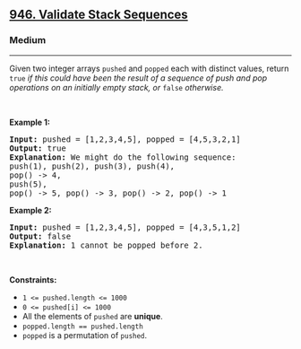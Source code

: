<h2><a href="https://leetcode.com/problems/validate-stack-sequences/">946. Validate Stack Sequences</a></h2><h3>Medium</h3><hr><div style="user-select: auto;"><p style="user-select: auto;">Given two integer arrays <code style="user-select: auto;">pushed</code> and <code style="user-select: auto;">popped</code> each with distinct values, return <code style="user-select: auto;">true</code><em style="user-select: auto;"> if this could have been the result of a sequence of push and pop operations on an initially empty stack, or </em><code style="user-select: auto;">false</code><em style="user-select: auto;"> otherwise.</em></p>

<p style="user-select: auto;">&nbsp;</p>
<p style="user-select: auto;"><strong style="user-select: auto;">Example 1:</strong></p>

<pre style="user-select: auto;"><strong style="user-select: auto;">Input:</strong> pushed = [1,2,3,4,5], popped = [4,5,3,2,1]
<strong style="user-select: auto;">Output:</strong> true
<strong style="user-select: auto;">Explanation:</strong> We might do the following sequence:
push(1), push(2), push(3), push(4),
pop() -&gt; 4,
push(5),
pop() -&gt; 5, pop() -&gt; 3, pop() -&gt; 2, pop() -&gt; 1
</pre>

<p style="user-select: auto;"><strong style="user-select: auto;">Example 2:</strong></p>

<pre style="user-select: auto;"><strong style="user-select: auto;">Input:</strong> pushed = [1,2,3,4,5], popped = [4,3,5,1,2]
<strong style="user-select: auto;">Output:</strong> false
<strong style="user-select: auto;">Explanation:</strong> 1 cannot be popped before 2.
</pre>

<p style="user-select: auto;">&nbsp;</p>
<p style="user-select: auto;"><strong style="user-select: auto;">Constraints:</strong></p>

<ul style="user-select: auto;">
	<li style="user-select: auto;"><code style="user-select: auto;">1 &lt;= pushed.length &lt;= 1000</code></li>
	<li style="user-select: auto;"><code style="user-select: auto;">0 &lt;= pushed[i] &lt;= 1000</code></li>
	<li style="user-select: auto;">All the elements of <code style="user-select: auto;">pushed</code> are <strong style="user-select: auto;">unique</strong>.</li>
	<li style="user-select: auto;"><code style="user-select: auto;">popped.length == pushed.length</code></li>
	<li style="user-select: auto;"><code style="user-select: auto;">popped</code> is a permutation of <code style="user-select: auto;">pushed</code>.</li>
</ul>
</div>